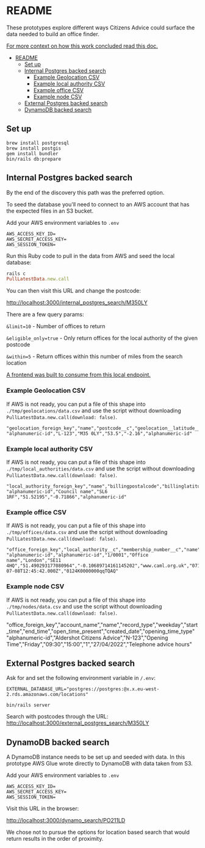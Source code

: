 # README

These prototypes explore different ways Citizens Advice could surface the data needed to build an office finder.

[For more context on how this work concluded read this doc.](https://docs.google.com/document/d/1qeUYvFeTEVVdWHqOpGzUn3l_XwpCKRROKuOxqXTXCTQ/edit#)

- [README](#readme)
  - [Set up](#set-up)
  - [Internal Postgres backed search](#internal-postgres-backed-search)
    - [Example Geolocation CSV](#example-geolocation-csv)
    - [Example local authority CSV](#example-local-authority-csv)
    - [Example office CSV](#example-office-csv)
    - [Example node CSV](#example-node-csv)
  - [External Postgres backed search](#external-postgres-backed-search)
  - [DynamoDB backed search](#dynamodb-backed-search)

## Set up

```
brew install postgresql
brew install postgis
gem install bundler
bin/rails db:prepare
```

## Internal Postgres backed search

By the end of the discovery this path was the preferred option.

To seed the database you'll need to connect to an AWS account that has the expected files in an S3 bucket.

Add your AWS environment variables to `.env`

```
AWS_ACCESS_KEY_ID=
AWS_SECRET_ACCESS_KEY=
AWS_SESSION_TOKEN=
```

Run this Ruby code to pull in the data from AWS and seed the local database:

```ruby
rails c
PullLatestData.new.call
```

You can then visit this URL and change the postcode:

<http://localhost:3000/internal_postgres_search/M350LY>

There are a few query params:

`&limit=10` - Number of offices to return

`&eligible_only=true` - Only return offices for the local authority of the given postcode

`&within=5` - Return offices within this number of miles from the search location

[A frontend was built to consume from this local endpoint.](https://github.com/dxw/find-your-local-citizens-advice-frontend-prototype)

### Example Geolocation CSV

If AWS is not ready, you can put a file of this shape into `./tmp/geolocations/data.csv` and use the script without downloading `PullLatestData.new.call(download: false)`.

```
"geolocation_foreign_key","name","postcode__c","geolocation__latitude__s","geolocation__longitude__s","local_authority__c"
"alphanumeric-id","L-123","M35 0LY","53.5","-2.16","alphanumeric-id"
```

### Example local authority CSV

If AWS is not ready, you can put a file of this shape into `./tmp/local_authorities/data.csv` and use the script without downloading `PullLatestData.new.call(download: false)`.

```
"local_authority_foreign_key","name","billingpostalcode","billinglatitude","billinglongitude","recordtypeid"
"alphanumeric-id","Council name","SL6 1RF","51.52195","-0.71866","alphanumeric-id"
```

### Example office CSV

If AWS is not ready, you can put a file of this shape into `./tmp/offices/data.csv` and use the script without downloading `PullLatestData.new.call(download: false)`.

```
"office_foreign_key","local_authority__c","membership_number__c","name","billingcity","billingpostalcode","billinglatitude","billinglongitude","website","phone","email__c","closed__c","lastmodifieddate","recordtypeid"
"alphanumeric-id","alphanumeric-id","1/0001","Office name","London","SE11 4HQ","51.490293177080964","-0.10689714161145202","www.caml.org.uk","07123456789","email@example.org.uk","false","2022-07-08T12:45:42.000Z","0124K0000000qqTQAQ"
```

### Example node CSV

If AWS is not ready, you can put a file of this shape into `./tmp/nodes/data.csv` and use the script without downloading `PullLatestData.new.call(download: false)`.

"office_foreign_key","account_name","name","record_type","weekday","start_time","end_time","open_time_present","created_date","opening_time_type"
"alphanumeric-id","Aldershot Citizens Advice","N-123","Opening Time","Friday","09:30","15:00","1","27/04/2022","Telephone advice hours"

## External Postgres backed search

Ask for and set the following environment variable in `/.env`:

```
EXTERNAL_DATABASE_URL="postgres://postgres:@x.x.eu-west-2.rds.amazonaws.com/locations"
```

```
bin/rails server
```

Search with postcodes through the URL:
<http://localhost:3000/external_postgres_search/M350LY>

## DynamoDB backed search

A DynamoDB instance needs to be set up and seeded with data. In this prototype AWS Glue wrote directly to DynamoDB with data taken from S3.

Add your AWS environment variables to `.env`

```
AWS_ACCESS_KEY_ID=
AWS_SECRET_ACCESS_KEY=
AWS_SESSION_TOKEN=
```

Visit this URL in the browser:

<http://localhost:3000/dynamo_search/PO211LD>

We chose not to pursue the options for location based search that would return results in the order of proximity.
